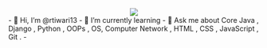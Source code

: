 <div id="header" align="center">
 <img src ="https://media.giphy.com/media/L1R1tvI9svkIWwpVYr/giphy.gif">
</div>
- 👋 Hi, I’m @rtiwari13
- 🌱 I’m currently learning 
- 💬 Ask me about Core Java , Django , Python , OOPs , OS, Computer Network , HTML , CSS , JavaScript , Git .
-


